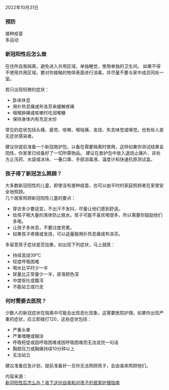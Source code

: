 2022年10月31日  
### 预防
接种疫苗   
多运动

### 新冠阳性后怎么做

在住所自我隔离，避免进入共用区域，单独睡觉，使用单独的卫生间。
如果不得不使用共用区域，要对你接触的物体表面进行消毒，并尽量不要与家中成员同处一室。

若只出现轻微的症状：
- 卧床休息
- 用扑热息痛或布洛芬来缓解疼痛
- 咽喉肿痛或咳嗽时吃润喉糖
- 保持身体内有充足水份

常见的症状包括头痛、疲劳、咳嗽、喉咙痛、发烧、失去味觉或嗅觉。也有些人是无症状感染者。

建议你提前准备一个新冠救护包，以备在需要隔离时使用，这样如果你测试结果呈阳性，你家里已经备好了一切所需物品。
建议在救护包中放入退烧止痛片、非处方止泻药、水袋或冰块、一叠口罩、手部消毒液、温度计和快速抗原测试盒。

### 孩子得了新冠怎么照顾？
大多数新冠阳性的儿童，即使没有接种疫苗，也可以由平时的家庭照顾者在家里安全地照顾。   
几个居家照顾新冠阳性儿童的要点：
- 穿衣多少要适宜，不出汗不发抖，尽量让他们感到舒适。
- 给孩子喝大量的液体防止脱水。孩子可能不喜欢喝很多，所以需要你鼓励他们多喝。
- 让孩子多休息，不要过度劳累。
- 如果孩子疼痛或发烧，可以适量服用扑热息痛或布洛芬。   

多留意孩子症状是否加重，如出现下列症状，马上就医：
- 持续高烧39℃
- 轻度呼吸困难
- 喝水比平时少一半
- 尿量比正常量少一半，尿液颜色深
- 中度呕吐或腹泻
- 不能站立或行走

### 何时需要去医院？
少数人的新冠症状在隔离中可能会出现恶化现象，这需要医院护理。如果你出现严重的症状，应立即拨打120，这些症状包括：
- 严重头晕
- 严重嗜睡或糊涂
- 呼吸短促或因呼吸困难或因呼吸困难而无法说完一句话
- 胸部压力或胸痛持续10分钟以上
- 无法站立


建议准备应急计划，提前准备好一旦你无法照顾孩子，会由谁来照顾他们。
   
   
   
内容来源：   
 [新冠阳性后怎么办？收下这份自我和对孩子的居家护理指南](https://www.abc.net.au/chinese/2022-01-12/what-to-do-if-you-have-covid-tips-home-manage-symptoms/100752232)
